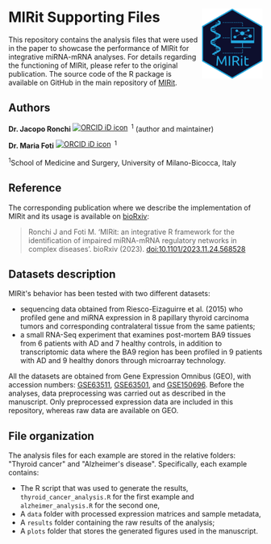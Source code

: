 # MIRit Supporting Files <img src="logo.png?raw=true" alt="MIRit_logo" height="139" align="right"/>

This repository contains the analysis files that were used in the paper to showcase the performance of MIRit for integrative miRNA-mRNA analyses. For details regarding the functioning of MIRit, please refer to the original publication. The source code of the R package is available on GitHub in the main repository of [MIRit](https://github.com/jacopo-ronchi/MIRit).

## Authors

__Dr. Jacopo Ronchi__ <a itemprop="sameAs" content="https://orcid.org/0000-0001-5520-4631" href="https://orcid.org/0000-0001-5520-4631" target="orcid.widget" rel="noopener noreferrer" style="vertical-align:top;"><img src="https://orcid.org/sites/default/files/images/orcid_16x16.png" style="width:1em;margin-right:.5em;" alt="ORCID iD icon"></a><sup>1</sup> (author and maintainer)

__Dr. Maria Foti__ <a itemprop="sameAs" content="https://orcid.org/0000-0002-4481-1900" href="https://orcid.org/0000-0002-4481-1900" target="orcid.widget" rel="noopener noreferrer" style="vertical-align:top;"><img src="https://orcid.org/sites/default/files/images/orcid_16x16.png" style="width:1em;margin-right:.5em;" alt="ORCID iD icon"></a><sup>1</sup>

<sup>1</sup>School of Medicine and Surgery, University of Milano-Bicocca, Italy

## Reference

The corresponding publication where we describe the implementation of MIRit and its usage is available on [bioRxiv](doi:10.1101/2023.11.24.568528):

> Ronchi J and Foti M. ‘MIRit: an integrative R framework for the
> identification of impaired miRNA-mRNA regulatory networks in complex
> diseases’. bioRxiv (2023). <doi:10.1101/2023.11.24.568528>

## Datasets description

MIRit's behavior has been tested with two different datasets:

- sequencing data obtained from Riesco-Eizaguirre et al. (2015) who profiled gene and miRNA expression in 8 papillary thyroid carcinoma tumors and corresponding contralateral tissue from the same patients;
- a small RNA-Seq experiment that examines post-mortem BA9 tissues from 6 patients with AD and 7 healthy controls, in addition to transcriptomic data where the BA9 region has been profiled in 9 patients with AD and 9 healthy donors through microarray technology.

All the datasets are obtained from Gene Expression Omnibus (GEO), with accession numbers: [GSE63511](https://www.ncbi.nlm.nih.gov/geo/query/acc.cgi?acc=GSE63511), [GSE63501](https://www.ncbi.nlm.nih.gov/geo/query/acc.cgi?acc=GSE63501), and [GSE150696](https://www.ncbi.nlm.nih.gov/geo/query/acc.cgi?acc=GSE150696). Before the analyses, data preprocessing was carried out as described in the manuscript. Only preprocessed expression data are included in this repository, whereas raw data are available on GEO.

## File organization

The analysis files for each example are stored in the relative folders: "Thyroid cancer" and "Alzheimer's disease". Specifically, each example contains:

- The R script that was used to generate the results, `thyroid_cancer_analysis.R` for the first example and `alzheimer_analysis.R` for the second one,
- A `data` folder with processed expression matrices and sample metadata,
- A `results` folder containing the raw results of the analysis;
- A `plots` folder that stores the generated figures used in the manuscript.
